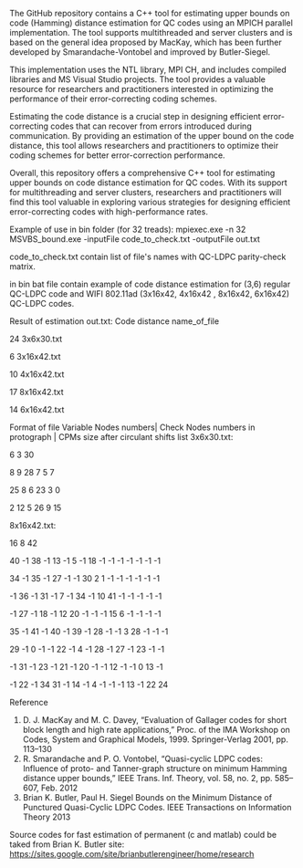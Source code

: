 The GitHub repository contains a C++ tool for estimating upper bounds on code (Hamming) distance estimation for QC codes using an MPICH parallel implementation. The tool supports multithreaded and server clusters and is based on the general idea proposed by MacKay, which has been further developed by Smarandache-Vontobel and improved by Butler-Siegel.

This implementation uses the NTL library, MPI CH, and includes compiled libraries and MS Visual Studio projects. The tool provides a valuable resource for researchers and practitioners interested in optimizing the performance of their error-correcting coding schemes.

Estimating the code distance is a crucial step in designing efficient error-correcting codes that can recover from errors introduced during communication. By providing an estimation of the upper bound on the code distance, this tool allows researchers and practitioners to optimize their coding schemes for better error-correction performance.

Overall, this repository offers a comprehensive C++ tool for estimating upper bounds on code distance estimation for QC codes. With its support for multithreading and server clusters, researchers and practitioners will find this tool valuable in exploring various strategies for designing efficient error-correcting codes with high-performance rates.





Example of use in bin folder (for 32 treads): mpiexec.exe -n 32 MSVBS_bound.exe -inputFile code_to_check.txt -outputFile out.txt

code_to_check.txt contain list of file's names with QC-LDPC  parity-check matrix.

in bin bat file contain example of code distance estimation for (3,6) regular QC-LDPC code and  WIFI 802.11ad (3x16x42, 4x16x42 , 8x16x42, 6x16x42) QC-LDPC codes.

Result of estimation out.txt:
Code distance name_of_file 

24 3x6x30.txt


6 3x16x42.txt


10 4x16x42.txt


17 8x16x42.txt


14 6x16x42.txt

Format of file
Variable Nodes numbers| Check Nodes numbers in protograph | CPMs size
after circulant shifts list
3x6x30.txt:


6 3 30


8 9 28 7 5 7	

25 8 6 23 3 0


2 12 5 26 9 15	

8x16x42.txt:


16 8 42


40 -1 38 -1 13 -1 5 -1 18 -1 -1 -1 -1 -1 -1 -1


34 -1 35 -1 27 -1 -1 30 2 1 -1 -1 -1 -1 -1 -1


-1 36 -1 31 -1 7 -1 34 -1 10 41 -1 -1 -1 -1 -1


-1 27 -1 18 -1 12 20 -1 -1 -1 15 6 -1 -1 -1 -1


35 -1 41 -1 40 -1 39 -1 28 -1 -1 3 28 -1 -1 -1


29 -1 0 -1 -1 22 -1 4 -1 28 -1 27 -1 23 -1 -1


-1 31 -1 23 -1 21 -1 20 -1 -1 12 -1 -1 0 13 -1


-1 22 -1 34 31 -1 14 -1 4 -1 -1 -1 13 -1 22 24


Reference
1. D. J. MacKay and M. C. Davey, “Evaluation of Gallager codes for short block length and high rate applications,” Proc. of the IMA Workshop on Codes, System and Graphical Models, 1999. Springer-Verlag 2001, pp. 113–130
2. R. Smarandache and P. O. Vontobel, “Quasi-cyclic LDPC codes: Influence of proto- and Tanner-graph structure on minimum Hamming distance upper bounds,” IEEE Trans. Inf. Theory, vol. 58, no. 2, pp. 585–607, Feb. 2012
3. Brian K. Butler, Paul H. Siegel Bounds on the Minimum Distance of Punctured Quasi-Cyclic LDPC Codes. IEEE Transactions on Information Theory 2013

Source codes for fast estimation of permanent (c and matlab) could be taked from Brian K. Butler site: https://sites.google.com/site/brianbutlerengineer/home/research
